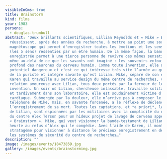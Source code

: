 ```yaml
---
visibleInCms: true
title: Brainstorm
kind: films
year: 1983
persons:
  - douglas-trumbull
abstract: "Deux brillants scientifiques, Lillian Reynolds et « Mike » Brace,
  réussissent, après des années de recherche, à mettre au point une sorte de
  magnétoscope qui permet d'enregistrer toutes les émotions et les sensations
  (les 5 sens) ressenties par un être humain. De la même façon, la bande
  enregistrée permet à une tierce personne de revivre ces mêmes sensations et
  même au-delà de ce que les savants ont imaginé : les souvenirs enfouis au plus
  profond des neurones du cerveau humain. Comme toute invention, elle a un
  potentiel dangereux et c'est ce qui intéresse très vite l’armée au grand dam
  de la puriste et intègre savante qu’est Lilian. Mike, séparé de son épouse
  Karen qui travaille au service design du même centre de recherches, vit une
  relation amoureuse avec Lilian, tous deux portés par la ferveur de leur
  invention. Un soir où Lilian, chercheuse inlassable, travaille solitairement
  et tardivement dans son laboratoire, elle est soudainement victime d’une crise
  cardiaque. Submergée par la douleur, elle n’arrive pas à composer le numéro de
  téléphone de Mike, mais, en savante forcenée, a le réflexe de déclencher
  l’enregistrement de sa mort. Toutes les captations, et *a priori*, la dernière
  de Lilian, sont espionnées par les militaires avec la complicité du directeur
  du centre Alex Terson pour un hideux projet de lavage de cerveau appelé
  « Brainstorm ». Mike, qui veut visionner la bande-testament de Lilian, se
  heurte au refus d’Alex qui le congédie. Avec l’aide de Karen, il monte un
  stratagème pour visionner à distance le précieux enregistrement en détraquant
  les systèmes de sécurité du centre de recherches…"
description: ""
image: /images/events/18473859.jpg
gallery: /images/events/brainstorming.jpg
---
```

